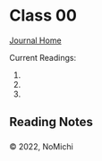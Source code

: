 # Class 00

[Journal Home](README.md)

Current Readings:

1. []()
2. []()
3. []()

## Reading Notes

### 

### 

### 

&copy; 2022, NoMichi
